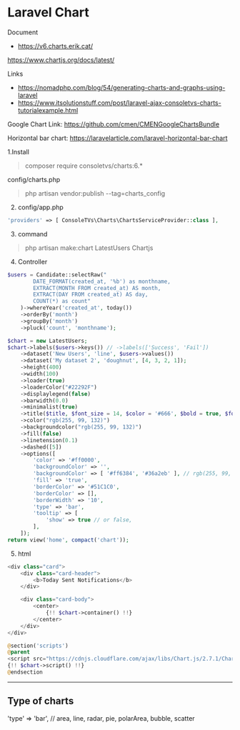 # Laravel Chart

Document
- https://v6.charts.erik.cat/

https://www.chartjs.org/docs/latest/

Links
- https://nomadphp.com/blog/54/generating-charts-and-graphs-using-laravel
- https://www.itsolutionstuff.com/post/laravel-ajax-consoletvs-charts-tutorialexample.html

Google Chart Link:
https://github.com/cmen/CMENGoogleChartsBundle

Horizontal bar chart:
https://laravelarticle.com/laravel-horizontal-bar-chart

1.Install
> composer require consoletvs/charts:6.*

config/charts.php
> php artisan vendor:publish --tag=charts_config

2. config/app.php

```php
'providers' => [ ConsoleTVs\Charts\ChartsServiceProvider::class ],
```

3. command

> php artisan make:chart LatestUsers Chartjs

4. Controller

```php
$users = Candidate::selectRaw("
		DATE_FORMAT(created_at, '%b') as monthname,
		EXTRACT(MONTH FROM created_at) AS month,
		EXTRACT(DAY FROM created_at) AS day,
		COUNT(*) as count"
	)->whereYear('created_at', today())
	->orderBy('month')
	->groupBy('month')
	->pluck('count', 'monthname');

$chart = new LatestUsers;
$chart->labels($users->keys()) // ->labels(['Success', 'Fail'])
    ->dataset('New Users', 'line', $users->values())
    ->dataset('My dataset 2', 'doughnut', [4, 3, 2, 1]);
    ->height(400)
    ->width(100)
    ->loader(true)
    ->loaderColor("#22292F")
	->displaylegend(false)
	->barwidth(0.0)
	->minimalist(true)
    ->title($title, $font_size = 14, $color = '#666', $bold = true, $font_family = "'Helvetica Neue', 'Helvetica', 'Arial', sans-serif")
    ->color("rgb(255, 99, 132)")
    ->backgroundcolor("rgb(255, 99, 132)")
    ->fill(false)
    ->linetension(0.1)
    ->dashed([5])
    ->options([
    	'color' => '#ff0000',
    	'backgroundColor' => '',
    	'backgroundColor' => [ '#ff6384', '#36a2eb' ], // rgb(255, 99, 132)
        'fill' => 'true',
        'borderColor' => '#51C1C0',
        'borderColor' => [],
        'borderWidth' => '10',
		'type' => 'bar',
        'tooltip' => [
        	'show' => true // or false,
    	],
    ]);
return view('home', compact('chart'));
```

5. html

```php
<div class="card">
	<div class="card-header">
		<b>Today Sent Notifications</b>
	</div>

	<div class="card-body">
		<center>
			{!! $chart->container() !!}
		</center>
	</div>
</div>

@section('scripts')
@parent
<script src="https://cdnjs.cloudflare.com/ajax/libs/Chart.js/2.7.1/Chart.min.js" charset="utf-8"></script>
{!! $chart->script() !!}
@endsection
```

---

## Type of charts
'type' => 'bar', // area, line, radar, pie, polarArea, bubble, scatter


